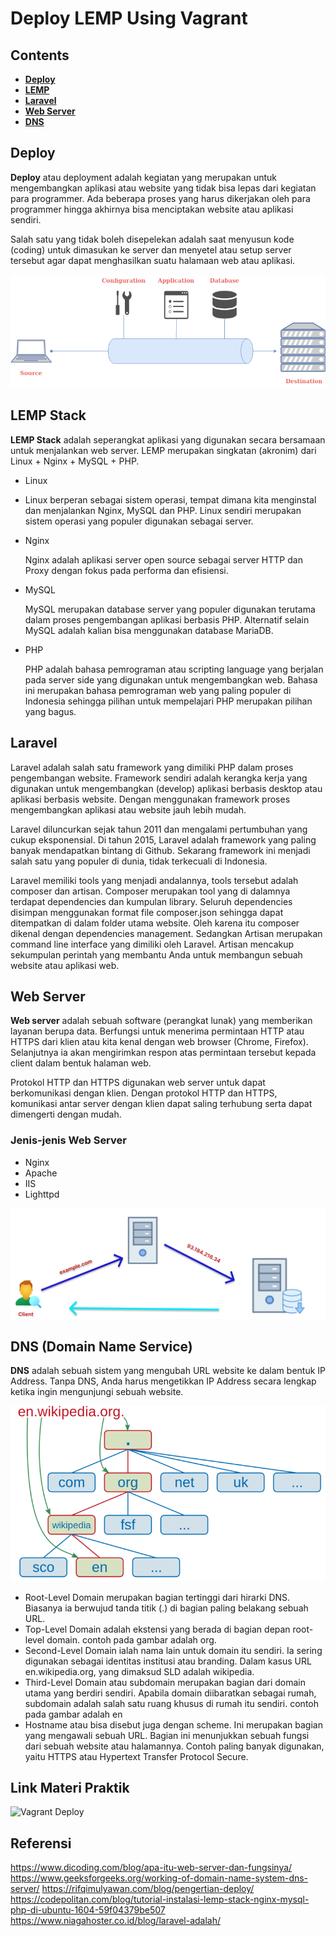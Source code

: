 # Deploy LEMP Using Vagrant

## Contents

* [**Deploy**](#deploy)
* [**LEMP**](#lemp)
* [**Laravel**](#laravel)
* [**Web Server**](#web-server)
* [**DNS**](#dns-domain-name-service)

## Deploy
**Deploy** atau deployment adalah kegiatan yang merupakan untuk mengembangkan aplikasi atau website yang tidak bisa lepas dari kegiatan para programmer. Ada beberapa proses yang harus dikerjakan oleh para programmer hingga akhirnya bisa menciptakan website atau aplikasi sendiri.

Salah satu yang tidak boleh disepelekan adalah saat menyusun kode (coding) untuk dimasukan ke server dan menyetel atau setup server tersebut agar dapat menghasilkan suatu halamaan web atau aplikasi.

![Deployment](img/Deploy-Process.png)

## LEMP Stack
**LEMP Stack** adalah seperangkat aplikasi yang digunakan secara bersamaan untuk menjalankan web server. LEMP merupakan singkatan (akronim) dari Linux + Nginx + MySQL + PHP.

- Linux
- 
  Linux berperan sebagai sistem operasi, tempat dimana kita menginstal dan menjalankan Nginx, MySQL dan PHP. Linux sendiri merupakan sistem operasi yang populer digunakan sebagai server. 

- Nginx
  
  Nginx adalah aplikasi server open source sebagai server HTTP dan Proxy dengan fokus pada performa dan efisiensi.

- MySQL

  MySQL merupakan database server yang populer digunakan terutama dalam proses pengembangan aplikasi berbasis PHP. Alternatif selain MySQL adalah kalian bisa menggunakan database MariaDB.

- PHP
  
  PHP adalah bahasa pemrograman atau scripting language yang berjalan pada server side yang digunakan untuk mengembangkan web. Bahasa ini merupakan bahasa pemrograman web yang paling populer di Indonesia sehingga pilihan untuk mempelajari PHP merupakan pilihan yang bagus. 

## Laravel
 Laravel adalah salah satu framework yang dimiliki PHP dalam proses pengembangan website. Framework sendiri adalah kerangka kerja yang digunakan untuk mengembangkan (develop) aplikasi berbasis desktop atau aplikasi berbasis website. Dengan menggunakan framework proses mengembangkan aplikasi atau website jauh lebih mudah.

 Laravel diluncurkan sejak tahun 2011 dan mengalami pertumbuhan yang cukup eksponensial. Di tahun 2015, Laravel adalah framework yang paling banyak mendapatkan bintang di Github. Sekarang framework ini menjadi salah satu yang populer di dunia, tidak terkecuali di Indonesia.  
 
 Laravel memiliki tools yang menjadi andalannya, tools tersebut adalah composer dan artisan. Composer merupakan tool yang di dalamnya terdapat dependencies dan kumpulan library. Seluruh dependencies disimpan menggunakan format file composer.json sehingga dapat ditempatkan di dalam folder utama website. Oleh karena itu composer dikenal dengan dependencies management. Sedangkan Artisan merupakan command line interface yang dimiliki oleh Laravel. Artisan mencakup sekumpulan perintah yang membantu Anda untuk membangun sebuah website atau aplikasi web. 

## Web Server
**Web server** adalah sebuah software (perangkat lunak) yang memberikan layanan berupa data. Berfungsi untuk menerima permintaan HTTP atau HTTPS dari klien atau kita kenal dengan web browser (Chrome, Firefox). Selanjutnya ia akan mengirimkan respon atas permintaan tersebut kepada client dalam bentuk halaman web.

Protokol HTTP dan HTTPS digunakan web server untuk dapat berkomunikasi dengan klien. Dengan protokol HTTP dan HTTPS, komunikasi antar server dengan klien dapat saling terhubung serta dapat dimengerti dengan mudah.

### Jenis-jenis Web Server
- Nginx
- Apache
- IIS
- Lighttpd

![Web-schema](img/Web-Scheme.png)

## DNS (Domain Name Service)
**DNS** adalah sebuah sistem yang mengubah URL website ke dalam bentuk IP Address. Tanpa DNS, Anda harus mengetikkan IP Address secara lengkap ketika ingin mengunjungi sebuah website.

![DNS-Scheme](img/DNS-Scheme.png)


 - Root-Level Domain merupakan bagian tertinggi dari hirarki DNS. Biasanya ia berwujud tanda titik (.) di bagian paling   belakang sebuah URL.
 - Top-Level Domain adalah ekstensi yang berada di bagian depan root-level domain. contoh pada gambar adalah org.
 - Second-Level Domain ialah nama lain untuk domain itu sendiri. Ia sering digunakan sebagai identitas institusi atau branding. Dalam kasus URL en.wikipedia.org, yang dimaksud SLD adalah wikipedia.
 - Third-Level Domain atau subdomain merupakan bagian dari domain utama yang berdiri sendiri. Apabila domain diibaratkan sebagai rumah, subdomain adalah salah satu ruang khusus di rumah itu sendiri. contoh pada gambar adalah en
 - Hostname atau bisa disebut juga dengan scheme. Ini merupakan bagian yang mengawali sebuah URL. Bagian ini menunjukkan sebuah fungsi dari sebuah website atau halamannya. Contoh paling banyak digunakan, yaitu HTTPS atau Hypertext Transfer Protocol Secure.


## Link Materi Praktik
![Vagrant Deploy](https://github.com/danielcristho/vagrant-deploy-LEMP)

## Referensi
https://www.dicoding.com/blog/apa-itu-web-server-dan-fungsinya/
https://www.geeksforgeeks.org/working-of-domain-name-system-dns-server/
https://rifqimulyawan.com/blog/pengertian-deploy/
https://codepolitan.com/blog/tutorial-instalasi-lemp-stack-nginx-mysql-php-di-ubuntu-1604-59f04379be507
https://www.niagahoster.co.id/blog/laravel-adalah/